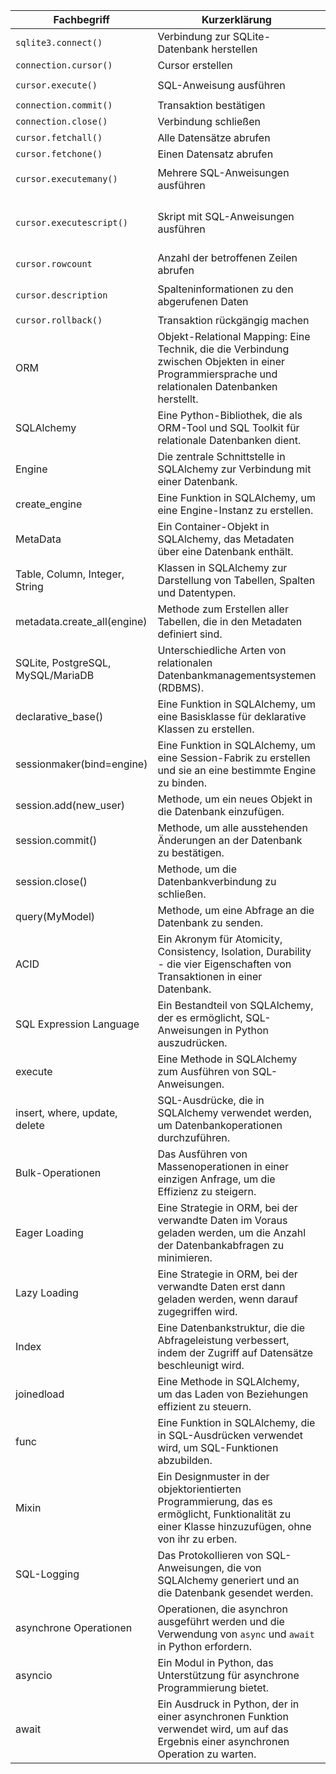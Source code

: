 | Fachbegriff                       | Kurzerklärung                                                                                                                                     | Beispiel                                                                                                                                                                                                  | Link zur Referenz                                                                                                                          |
| --------------------------------- | ------------------------------------------------------------------------------------------------------------------------------------------------- | --------------------------------------------------------------------------------------------------------------------------------------------------------------------------------------------------------- | ------------------------------------------------------------------------------------------------------------------------------------------ |
| `sqlite3.connect()`               | Verbindung zur SQLite-Datenbank herstellen                                                                                                        | `connection = sqlite3.connect("example.db")`                                                                                                                                                              | [sqlite3.connect()](https://docs.python.org/3/library/sqlite3.html#sqlite3.connect)                                                        |
| `connection.cursor()`             | Cursor erstellen                                                                                                                                  | `cursor = connection.cursor()`                                                                                                                                                                            | [connection.cursor()](https://docs.python.org/3/library/sqlite3.html#sqlite3.Connection.cursor)                                            |
| `cursor.execute()`                | SQL-Anweisung ausführen                                                                                                                           | `cursor.execute("CREATE TABLE IF NOT EXISTS users (id INTEGER PRIMARY KEY, name TEXT, age INTEGER)")`                                                                                                     | [cursor.execute()](https://docs.python.org/3/library/sqlite3.html#sqlite3.Cursor.execute)                                                  |
| `connection.commit()`             | Transaktion bestätigen                                                                                                                            | `connection.commit()`                                                                                                                                                                                     | [connection.commit()](https://docs.python.org/3/library/sqlite3.html#sqlite3.Connection.commit)                                            |
| `connection.close()`              | Verbindung schließen                                                                                                                              | `connection.close()`                                                                                                                                                                                      | [connection.close()](https://docs.python.org/3/library/sqlite3.html#sqlite3.Connection.close)                                              |
| `cursor.fetchall()`               | Alle Datensätze abrufen                                                                                                                           | `rows = cursor.fetchall()`                                                                                                                                                                                | [cursor.fetchall()](https://docs.python.org/3/library/sqlite3.html#sqlite3.Cursor.fetchall)                                                |
| `cursor.fetchone()`               | Einen Datensatz abrufen                                                                                                                           | `row = cursor.fetchone()`                                                                                                                                                                                 | [cursor.fetchone()](https://docs.python.org/3/library/sqlite3.html#sqlite3.Cursor.fetchone)                                                |
| `cursor.executemany()`            | Mehrere SQL-Anweisungen ausführen                                                                                                                 | `data = [("John", 25), ("Jane", 30)]`<br>`cursor.executemany("INSERT INTO users (name, age) VALUES (?, ?)", data)`                                                                                        | [cursor.executemany()](https://docs.python.org/3/library/sqlite3.html#sqlite3.Cursor.executemany)                                          |
| `cursor.executescript()`          | Skript mit SQL-Anweisungen ausführen                                                                                                              | `script = """CREATE TABLE IF NOT EXISTS products (id INTEGER PRIMARY KEY, name TEXT, price REAL);`<br>`INSERT INTO products (name, price) VALUES ('Widget', 19.99);"""`<br>`cursor.executescript(script)` | [cursor.executescript()](https://docs.python.org/3/library/sqlite3.html#sqlite3.Cursor.executescript)                                      |
| `cursor.rowcount`                 | Anzahl der betroffenen Zeilen abrufen                                                                                                             | `print("Anzahl der betroffenen Zeilen:", cursor.rowcount)`                                                                                                                                                | [cursor.rowcount](https://docs.python.org/3/library/sqlite3.html#sqlite3.Cursor.rowcount)                                                  |
| `cursor.description`              | Spalteninformationen zu den abgerufenen Daten                                                                                                     | `columns = [column[0] for column in cursor.description]`<br>`print("Spalten:", columns)`                                                                                                                  | [cursor.description](https://docs.python.org/3/library/sqlite3.html#sqlite3.Cursor.description)                                            |
| `cursor.rollback()`               | Transaktion rückgängig machen                                                                                                                     | `cursor.rollback()`                                                                                                                                                                                       | [cursor.rollback()](https://docs.python.org/3/library/sqlite3.html#sqlite3.Connection.rollback)                                            |
| ORM                               | Objekt-Relational Mapping: Eine Technik, die die Verbindung zwischen Objekten in einer Programmiersprache und relationalen Datenbanken herstellt. | -                                                                                                                                                                                                         | [ORM - Wikipedia](https://en.wikipedia.org/wiki/Object-relational_mapping)                                                                 |
| SQLAlchemy                        | Eine Python-Bibliothek, die als ORM-Tool und SQL Toolkit für relationale Datenbanken dient.                                                       | -                                                                                                                                                                                                         | [SQLAlchemy](https://www.sqlalchemy.org/)                                                                                                  |
| Engine                            | Die zentrale Schnittstelle in SQLAlchemy zur Verbindung mit einer Datenbank.                                                                      | `engine = create_engine('sqlite:///:memory:')`                                                                                                                                                            | [Engine - SQLAlchemy](https://docs.sqlalchemy.org/en/20/core/engines.html)                                                                 |
| create_engine                     | Eine Funktion in SQLAlchemy, um eine Engine-Instanz zu erstellen.                                                                                 | `engine = create_engine('sqlite:///:memory:')`                                                                                                                                                            | [create_engine - SQLAlchemy](https://docs.sqlalchemy.org/en/20/core/engines.html)                                                          |
| MetaData                          | Ein Container-Objekt in SQLAlchemy, das Metadaten über eine Datenbank enthält.                                                                    | `metadata = MetaData()`                                                                                                                                                                                   | [MetaData - SQLAlchemy](https://docs.sqlalchemy.org/en/20/core/metadata.html)                                                              |
| Table, Column, Integer, String    | Klassen in SQLAlchemy zur Darstellung von Tabellen, Spalten und Datentypen.                                                                       | `python table = Table('users', metadata, Column('id', Integer, primary_key=True), Column('name', String))`                                                                                                | [Table - SQLAlchemy](https://docs.sqlalchemy.org/en/20/core/metadata.html#sqlalchemy.schema.Table)                                         |
| metadata.create_all(engine)       | Methode zum Erstellen aller Tabellen, die in den Metadaten definiert sind.                                                                        | `metadata.create_all(engine)`                                                                                                                                                                             | [create_all - SQLAlchemy](https://docs.sqlalchemy.org/en/20/core/metadata.html#sqlalchemy.schema.MetaData.create_all)                      |
| SQLite, PostgreSQL, MySQL/MariaDB | Unterschiedliche Arten von relationalen Datenbankmanagementsystemen (RDBMS).                                                                      | -                                                                                                                                                                                                         | -                                                                                                                                          |
| declarative_base()                | Eine Funktion in SQLAlchemy, um eine Basisklasse für deklarative Klassen zu erstellen.                                                            | `Base = declarative_base()`                                                                                                                                                                               | [declarative_base - SQLAlchemy](https://docs.sqlalchemy.org/en/20/orm/extensions/declarative/base.html)                                    |
| sessionmaker(bind=engine)         | Eine Funktion in SQLAlchemy, um eine Session-Fabrik zu erstellen und sie an eine bestimmte Engine zu binden.                                      | `Session = sessionmaker(bind=engine)`                                                                                                                                                                     | [sessionmaker - SQLAlchemy](https://docs.sqlalchemy.org/en/20/orm/session_basics.html#session-factories)                                   |
| session.add(new_user)             | Methode, um ein neues Objekt in die Datenbank einzufügen.                                                                                         | `session.add(new_user)`                                                                                                                                                                                   | [Session - SQLAlchemy](https://docs.sqlalchemy.org/en/20/orm/session_basics.html)                                                          |
| session.commit()                  | Methode, um alle ausstehenden Änderungen an der Datenbank zu bestätigen.                                                                          | `session.commit()`                                                                                                                                                                                        | [Session - SQLAlchemy](https://docs.sqlalchemy.org/en/20/orm/session_basics.html)                                                          |
| session.close()                   | Methode, um die Datenbankverbindung zu schließen.                                                                                                 | `session.close()`                                                                                                                                                                                         | [Session - SQLAlchemy](https://docs.sqlalchemy.org/en/20/orm/session_basics.html)                                                          |
| query(MyModel)                    | Methode, um eine Abfrage an die Datenbank zu senden.                                                                                              | `result = session.query(MyModel).filter(MyModel.name == 'John').all()`                                                                                                                                    | [Querying - SQLAlchemy](https://docs.sqlalchemy.org/en/20/orm/query.html)                                                                  |
| ACID                              | Ein Akronym für Atomicity, Consistency, Isolation, Durability - die vier Eigenschaften von Transaktionen in einer Datenbank.                      | -                                                                                                                                                                                                         | [ACID - Wikipedia](https://en.wikipedia.org/wiki/ACID)                                                                                     |
| SQL Expression Language           | Ein Bestandteil von SQLAlchemy, der es ermöglicht, SQL-Anweisungen in Python auszudrücken.                                                        | -                                                                                                                                                                                                         | [SQL Expression Language - SQLAlchemy](https://docs.sqlalchemy.org/en/20/core/tutorial.html)                                               |
| execute                           | Eine Methode in SQLAlchemy zum Ausführen von SQL-Anweisungen.                                                                                     | `result = connection.execute("SELECT * FROM users")`                                                                                                                                                      | [execute - SQLAlchemy](https://docs.sqlalchemy.org/en/20/core/connections.html#sqlalchemy.engine.Connection.execute)                       |
| insert, where, update, delete     | SQL-Ausdrücke, die in SQLAlchemy verwendet werden, um Datenbankoperationen durchzuführen.                                                         | `python insert_stmt = users.insert().values(name='John')`                                                                                                                                                 | [SQL Expressions - SQLAlchemy](https://docs.sqlalchemy.org/en/20/core/tutorial.html#inserts-updates-and-deletes)                           |
| Bulk-Operationen                  | Das Ausführen von Massenoperationen in einer einzigen Anfrage, um die Effizienz zu steigern.                                                      | `python connection.execute(users.insert(), data)`                                                                                                                                                         | [Bulk Operations - SQLAlchemy](https://docs.sqlalchemy.org/en/20/orm/session_api.html#sqlalchemy.orm.session.Session.bulk_insert_mappings) |
| Eager Loading                     | Eine Strategie in ORM, bei der verwandte Daten im Voraus geladen werden, um die Anzahl der Datenbankabfragen zu minimieren.                       | -                                                                                                                                                                                                         | [Eager Loading - SQLAlchemy](https://docs.sqlalchemy.org/en/20/orm/loading_relationships.html#relationship-loading-strategies)             |
| Lazy Loading                      | Eine Strategie in ORM, bei der verwandte Daten erst dann geladen werden, wenn darauf zugegriffen wird.                                            | -                                                                                                                                                                                                         | [Lazy Loading - SQLAlchemy](https://docs.sqlalchemy.org/en/20/orm/loading_relationships.html#relationship-loading-strategies)              |
| Index                             | Eine Datenbankstruktur, die die Abfrageleistung verbessert, indem der Zugriff auf Datensätze beschleunigt wird.                                   | `python Index('idx_name', users.c.name)`                                                                                                                                                                  | [Index - SQLAlchemy](https://docs.sqlalchemy.org/en/20/core/constraints.html#index)                                                        |
| joinedload                        | Eine Methode in SQLAlchemy, um das Laden von Beziehungen effizient zu steuern.                                                                    | `python query = session.query(User).options(joinedload('addresses'))`                                                                                                                                     | [joinedload - SQLAlchemy](https://docs.sqlalchemy.org/en/20/orm/loading_relationships.html#sqlalchemy.orm.joinedload)                      |
| func                              | Eine Funktion in SQLAlchemy, die in SQL-Ausdrücken verwendet wird, um SQL-Funktionen abzubilden.                                                  | `python func.count(users.c.id)`                                                                                                                                                                           | [func - SQLAlchemy](https://docs.sqlalchemy.org/en/20/core/functions.html)                                                                 |
| Mixin                             | Ein Designmuster in der objektorientierten Programmierung, das es ermöglicht, Funktionalität zu einer Klasse hinzuzufügen, ohne von ihr zu erben. | -                                                                                                                                                                                                         | [Mixin - Wikipedia](https://en.wikipedia.org/wiki/Mixin)                                                                                   |
| SQL-Logging                       | Das Protokollieren von SQL-Anweisungen, die von SQLAlchemy generiert und an die Datenbank gesendet werden.                                        | -                                                                                                                                                                                                         | [SQL-Logging - SQLAlchemy](https://docs.sqlalchemy.org/en/20/core/engines.html#logging)                                                    |
| asynchrone Operationen            | Operationen, die asynchron ausgeführt werden und die Verwendung von `async` und `await` in Python erfordern.                                      | -                                                                                                                                                                                                         | [Asynchronous Programming - Python](https://docs.python.org/3/library/asyncio.html)                                                        |
| asyncio                           | Ein Modul in Python, das Unterstützung für asynchrone Programmierung bietet.                                                                      | -                                                                                                                                                                                                         | [asyncio - Python](https://docs.python.org/3/library/asyncio.html)                                                                         |
| await                             | Ein Ausdruck in Python, der in einer asynchronen Funktion verwendet wird, um auf das Ergebnis einer asynchronen Operation zu warten.              | -                                                                                                                                                                                                         | [await - Python](https://docs.python.org/3/reference/expressions.html#await)                                                               |
